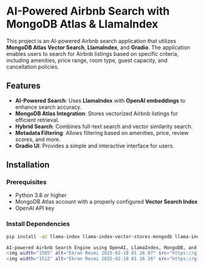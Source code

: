 # AI-Powered Airbnb Search with MongoDB Atlas & LlamaIndex

This project is an AI-powered Airbnb search application that utilizes **MongoDB Atlas Vector Search**, **LlamaIndex**, and **Gradio**. The application enables users to search for Airbnb listings based on specific criteria, including amenities, price range, room type, guest capacity, and cancellation policies.

## Features

- **AI-Powered Search**: Uses **LlamaIndex** with **OpenAI embeddings** to enhance search accuracy.
- **MongoDB Atlas Integration**: Stores vectorized Airbnb listings for efficient retrieval.
- **Hybrid Search**: Combines full-text search and vector similarity search.
- **Metadata Filtering**: Allows filtering based on amenities, price, review scores, and more.
- **Gradio UI**: Provides a simple and interactive interface for users.

## Installation

### Prerequisites

- Python 3.8 or higher
- MongoDB Atlas account with a properly configured **Vector Search Index**
- OpenAI API key

### Install Dependencies

```bash
pip install -qU llama-index llama-index-vector-stores-mongodb llama-index-llms-openai llama-index-embeddings-openai pymongo pandas datasets gradio

AI-powered Airbnb Search Engine using OpenAI, LlamaIndex, MongoDB, and Gradio. 
<img width="1505" alt="Ekran Resmi 2025-02-18 01 26 07" src="https://github.com/user-attachments/assets/3993f445-b8c5-41ff-a02c-1afd6a52b7b5" />
<img width="1512" alt="Ekran Resmi 2025-02-18 01 26 26" src="https://github.com/user-attachments/assets/2bbe059e-ef2f-4bbb-809d-03d6b56b69fe" />
